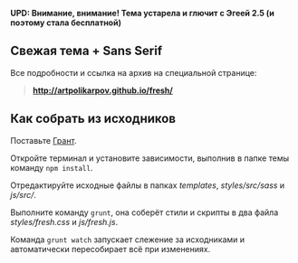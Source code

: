 **UPD: Внимание, внимание! Тема устарела и глючит с Эгеей 2.5 (и поэтому стала бесплатной)**

## Свежая тема + Sans Serif

Все подробности и ссылка на архив на специальной странице:

> **http://artpolikarpov.github.io/fresh/**

## Как собрать из исходников

Поставьте [Грант](http://gruntjs.com/getting-started).

Откройте терминал и установите зависимости, выполнив в папке темы команду `npm install`.

Отредактируйте исходные файлы в папках *templates*, *styles/src/sass* и *js/src/*.

Выполните команду `grunt`, она соберёт стили и скрипты в два файла *styles/fresh.css* и *js/fresh.js*.

Команда `grunt watch` запускает слежение за исходниками и автоматически пересобирает всё при изменениях.
